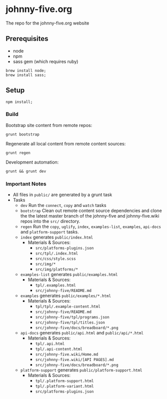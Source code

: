 # johnny-five.org

The repo for the johnny-five.org website

## Prerequisites

- node
- npm
- sass gem (which requires ruby)

```
brew install node;
brew install sass;
```

## Setup 

```
npm install;
```

### Build

Bootstrap site content from remote repos: 

```
grunt bootstrap
```

Regenerate all local content from remote content sources: 

```
grunt regen
```

Development automation: 

```
grunt && grunt dev
```


### Important Notes

- All files in `public/` are generated by a grunt task
- Tasks
    + `dev` Run the `connect`, `copy` and `watch` tasks
    + `bootstrap` Clean out remote content source dependencies and clone the the latest master branch of the johnny-five and johnny-five.wiki repos into the `src/` directory.
    + `regen` Run the `copy`, `uglify`, `index`, `examples-list`, `examples`, `api-docs` and `platform-support` tasks.
    + `index` generates `public/index.html`
        * Materials & Sources: 
            - `src/platforms-plugins.json`
            - `src/tpl/.index.html`
            - `src/css/style.scss`
            - `src/img/*`
            - `src/img/platforms/*`
    + `examples-list` generates `public/examples.html`
        * Materials & Sources: 
            - `tpl/.examples.html`
            - `src/johnny-five/README.md`
    + `examples` generates `public/examples/*.html`
        * Materials & Sources: 
            - `tpl/tpl/.example-content.html`
            - `src/johnny-five/README.md`
            - `src/johnny-five/tpl/programs.json`
            - `src/johnny-five/tpl/titles.json`
            - `src/johnny-five/docs/breadboard/*.png`
    + `api-docs` generates `public/api.html` and `public/api/*.html`
        * Materials & Sources: 
            - `tpl/.api.html`
            - `tpl/.api-content.html`
            - `src/johnny-five.wiki/Home.md`
            - `src/johnny-five.wiki/[API PAGES].md`
            - `src/johnny-five/docs/breadboard/*.png`
    + `platform-support` generates `public/platform-support.html` 
        * Materials & Sources: 
            - `tpl/.platform-support.html`
            - `tpl/.platform-variant.html`
            - `src/platforms-plugins.json`





